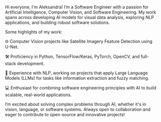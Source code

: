 Hi everyone, I'm Aleksandra!
I’m a Software Engineer with a passion for Artificial Intelligence, Computer Vision, and Software Engineering. My work spans across developing AI models for visual data analysis, exploring NLP applications, and building robust software solutions.


Some highlights of my work:

🌐 Computer Vision projects like Satellite Imagery Feature Detection using U-Net.

🛠️ Proficiency in Python, TensorFlow/Keras, PyTorch, OpenCV, and full-stack development.

🤖 Experience with NLP, working on projects that apply Large Language Models (LLMs) for tasks like information extraction and fuzzy matching.

💻 Enthusiast for combining software engineering principles with AI to build scalable, real-world applications.


I’m excited about solving complex problems through AI, whether it's in vision, language, or software systems. Always open to collaboration and eager to contribute to open-source and innovative projects!
